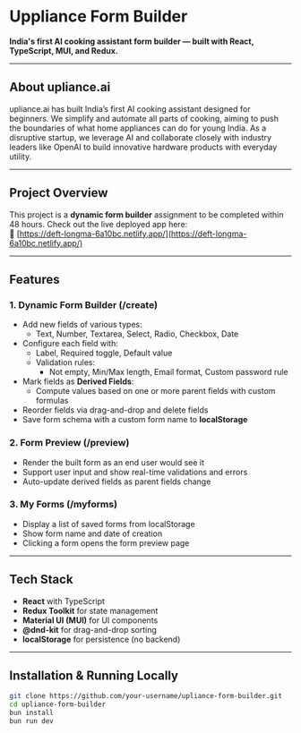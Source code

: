 # Uppliance Form Builder

**India's first AI cooking assistant form builder — built with React, TypeScript, MUI, and Redux.**

---

## About upliance.ai

upliance.ai has built India’s first AI cooking assistant designed for beginners. We simplify and automate all parts of cooking, aiming to push the boundaries of what home appliances can do for young India. As a disruptive startup, we leverage AI and collaborate closely with industry leaders like OpenAI to build innovative hardware products with everyday utility.

---

## Project Overview

This project is a **dynamic form builder** assignment to be completed within 48 hours.
Check out the live deployed app here:  
🔗 [https://deft-longma-6a10bc.netlify.app/](https://deft-longma-6a10bc.netlify.app/)

---

## Features

### 1. Dynamic Form Builder (/create)
- Add new fields of various types:
  - Text, Number, Textarea, Select, Radio, Checkbox, Date
- Configure each field with:
  - Label, Required toggle, Default value
  - Validation rules:
    - Not empty, Min/Max length, Email format, Custom password rule
- Mark fields as **Derived Fields**:
  - Compute values based on one or more parent fields with custom formulas
- Reorder fields via drag-and-drop and delete fields
- Save form schema with a custom form name to **localStorage**

### 2. Form Preview (/preview)
- Render the built form as an end user would see it
- Support user input and show real-time validations and errors
- Auto-update derived fields as parent fields change

### 3. My Forms (/myforms)
- Display a list of saved forms from localStorage
- Show form name and date of creation
- Clicking a form opens the form preview page

---

## Tech Stack

- **React** with TypeScript  
- **Redux Toolkit** for state management  
- **Material UI (MUI)** for UI components  
- **@dnd-kit** for drag-and-drop sorting  
- **localStorage** for persistence (no backend)

---

## Installation & Running Locally

```bash
git clone https://github.com/your-username/upliance-form-builder.git
cd upliance-form-builder
bun install
bun run dev
```
